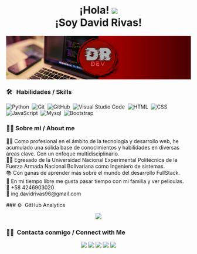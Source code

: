 <h1 align="center">¡Hola! <img src="https://media.giphy.com/media/hvRJCLFzcasrR4ia7z/giphy.gif" width="35"> <br> ¡Soy David Rivas! </h1>

<img src="Baner_Perfil.png" alt="Banner" align="center">

### 🛠 &nbsp; Habilidades / Skills

![Python](https://img.shields.io/badge/-Python-05122A?style=flat&logo=python)&nbsp;
![Git](https://img.shields.io/badge/-Git-05122A?style=flat&logo=git)&nbsp;
![GitHub](https://img.shields.io/badge/-GitHub-05122A?style=flat&logo=github)&nbsp;
![Visual Studio Code](https://img.shields.io/badge/-Visual%20Studio%20Code-05122A?style=flat&logo=visual-studio-code&logoColor=007ACC)&nbsp;
![HTML](https://img.shields.io/badge/-HTML-05122A?style=flat&logo=HTML5)&nbsp;
![CSS](https://img.shields.io/badge/-CSS-05122A?style=flat&logo=CSS3&logoColor=1572B6)&nbsp;
![JavaScript](https://img.shields.io/badge/-JavaScript-05122A?style=flat&logo=javascript)&nbsp;
![Mysql](https://img.shields.io/badge/-MySql-05122A?style=flat&logo=mysql)&nbsp;
![Bootstrap](https://img.shields.io/badge/-Bootstrap-05122A?style=flat&logo=bootstrap&logoColor=563D7C)&nbsp;

### 🦾🧑 Sobre mi / About me
<p>
👨‍💻 Como profesional en el ámbito de la tecnología y desarrollo web, he acumulado una sólida base de conocimientos y habilidades en diversas áreas clave. Con un enfoque multidisciplinario. <br>
👨‍🎓 Egresado de la Universidad Nacional Experimental Politécnica de la Fuerza Armada Nacional Bolivariana como Ingeniero de sistemas.<br>
📚 Con ganas de aprender más sobre el mundo del desarrollo FullStack.<br>
🤵 En mi tiempo libre me gusta pasar tiempo con mi familia y ver peliculas.<br>
📲 +58 4246903020 <br>
📧 ing.davidrivas96@gmail.com
</p>
### ⚙️ &nbsp;GitHub Analytics

<p align="center">
<a href="https://github.com/DavidRDevs">
  <img height="180em" src="https://github-readme-stats-eight-theta.vercel.app/api?username=DavidRDevs&show_icons=true&theme=algolia&include_all_commits=true&count_private=true"/>
  <!--<img height="180em" src="https://github-readme-stats-eight-theta.vercel.app/api/top-langs/?username=DavidRDevs&layout=compact&langs_count=8&theme=algolia"/>-->
</a>
</p>

### 🤝🏻 &nbsp;Contacta conmigo / Connect with Me

<p align="center">
<a href="https://wa.me/+584246903020" target="_blank"><img src="https://raw.githubusercontent.com/gauravghongde/social-icons/9d939e1c5b7ea4a24ac39c3e4631970c0aa1b920/SVG/Color/WhatsApp.svg" width="45"/></a>
<a href="https://www.linkedin.com/in/david-rivas-481215102/" target="_blank"><img src="https://raw.githubusercontent.com/gauravghongde/social-icons/9d939e1c5b7ea4a24ac39c3e4631970c0aa1b920/SVG/Color/LinkedIN.svg" width="45"/></a>
<a href="mailto:ing.davidrivas96@gmail.com" target="_blank"><img src="https://raw.githubusercontent.com/gauravghongde/social-icons/9d939e1c5b7ea4a24ac39c3e4631970c0aa1b920/SVG/Color/Gmail.svg" width="45"/></a>
<a href="https://www.instagram.com/daviderivasf/?hl=es" target="_blank"><img src="https://raw.githubusercontent.com/gauravghongde/social-icons/9d939e1c5b7ea4a24ac39c3e4631970c0aa1b920/SVG/Color/Instagram.svg" width="45"/></a>
<a href="https://www.facebook.com/DavidERivas/" target="_blank"><img src="https://raw.githubusercontent.com/gauravghongde/social-icons/9d939e1c5b7ea4a24ac39c3e4631970c0aa1b920/SVG/Color/Facebook.svg" width="45"/></a>
</p>